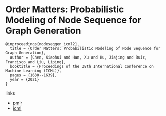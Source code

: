 # Order Matters: Probabilistic Modeling of Node Sequence for Graph Generation

```
@inproceedings{nodeseqgen_icml21,
  title = {Order Matters: Probabilistic Modeling of Node Sequence for Graph Generation},
  author = {Chen, Xiaohui and Han, Xu and Hu, Jiajing and Ruiz, Francisco and Liu, Liping},
  booktitle = {Proceedings of the 38th International Conference on Machine Learning (ICML)},
  pages = {1630--1639},
  year = {2021}
}
```

links
- [pmlr](http://proceedings.mlr.press/v139/chen21j.html)
- [icml](https://icml.cc/Conferences/2021/Schedule?showEvent=8964)